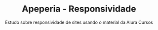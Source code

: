 <div align=center>
<h1>Apeperia - Responsividade</h1>
Estudo sobre responsividade de sites usando o material da Alura Cursos
</div>

